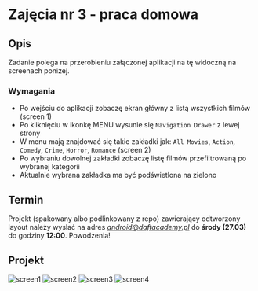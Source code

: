 # Zajęcia nr 3 - praca domowa

## Opis
Zadanie polega na przerobieniu załączonej aplikacji na tę widoczną na screenach poniżej. 

### Wymagania
- Po wejściu do aplikacji zobaczę ekran główny z listą wszystkich filmów (screen 1)
- Po kliknięciu w ikonkę MENU wysunie się `Navigation Drawer` z lewej strony
- W menu mają znajdować się takie zakładki jak: `All Movies`, `Action`, `Comedy`, `Crime`, `Horror`, `Romance` (screen 2)
- Po wybraniu dowolnej zakładki zobaczę listę filmów przefiltrowaną po wybranej kategorii
- Aktualnie wybrana zakładka ma być podświetlona na zielono

## Termin
Projekt (spakowany albo podlinkowany z repo) zawierający odtworzony layout należy wysłać na adres *android@daftacademy.pl* do **środy (27.03)** do godziny **12:00**. Powodzenia!

## Projekt
![screen1](https://raw.githubusercontent.com/DaftMobile/androidlevelup_spring2019/master/Homework/ALU3/1.jpg)
![screen2](https://raw.githubusercontent.com/DaftMobile/androidlevelup_spring2019/master/Homework/ALU3/2.jpg)
![screen3](https://raw.githubusercontent.com/DaftMobile/androidlevelup_spring2019/master/Homework/ALU3/3.jpg)
![screen4](https://raw.githubusercontent.com/DaftMobile/androidlevelup_spring2019/master/Homework/ALU3/4.jpg)
